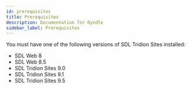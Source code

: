 ```yaml
---
id: prerequisites
title: Prerequisites
description: Documentation for Dyndle
sidebar_label: Prerequisites
---
```


You must have one of the following versions of SDL Tridion Sites installed:
  - SDL Web 8
  - SDL Web 8.5
  - SDL Tridion Sites 9.0
  - SDL Tridion Sites 9.1
  - SDL Tridion Sites 9.5

